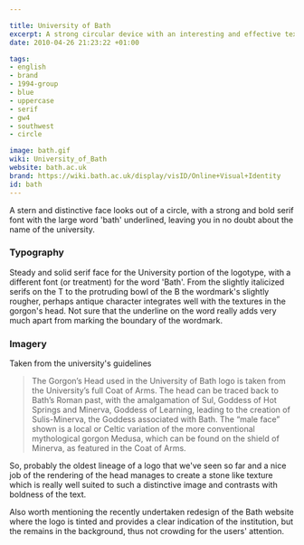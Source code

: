 ```yaml
---

title: University of Bath
excerpt: A strong circular device with an interesting and effective texture that alludes to the monumental
date: 2010-04-26 21:23:22 +01:00

tags:
- english
- brand
- 1994-group
- blue
- uppercase
- serif
- gw4
- southwest
- circle

image: bath.gif
wiki: University_of_Bath
website: bath.ac.uk
brand: https://wiki.bath.ac.uk/display/visID/Online+Visual+Identity
id: bath
---
```


A stern and distinctive face looks out of a circle, with a strong and bold serif font with the large word 'bath' underlined, leaving you in no doubt about the name of the university.

### Typography

Steady and solid serif face for the University portion of the logotype, with a different font (or treatment) for the word 'Bath'. From the slightly italicized serifs on the T to the protruding bowl of the B the wordmark's slightly rougher, perhaps antique character integrates well with the textures in the gorgon's head. Not sure that the underline on the word really adds very much apart from marking the boundary of the wordmark.

### Imagery

Taken from the university's guidelines

> The Gorgon’s Head used in the University of Bath logo is taken from the University’s full Coat of Arms. The head can be traced back to Bath’s Roman past, with the amalgamation of Sul, Goddess of Hot Springs and Minerva, Goddess of Learning, leading to the creation of Sulis-Minerva, the Goddess associated with Bath. The “male face” shown is a local or Celtic variation of the more conventional mythological gorgon Medusa, which can be found on the shield of Minerva, as featured in the Coat of Arms.

So, probably the oldest lineage of a logo that we've seen so far and a nice job of the rendering of the head manages to create a stone like texture which is really well suited to such a distinctive image and contrasts with boldness of the text.

Also worth mentioning the recently undertaken redesign of the Bath website where the logo is tinted and provides a clear indication of the institution, but the remains in the background, thus not crowding for the users' attention.
